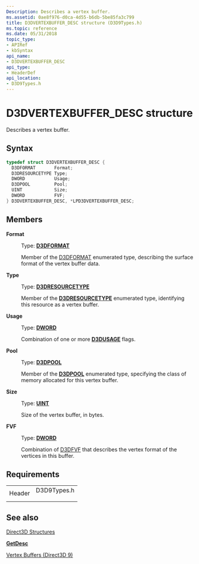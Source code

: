 ```yaml
---
Description: Describes a vertex buffer.
ms.assetid: 0ae8f976-d0ca-4d55-b6db-5be85fa3c799
title: D3DVERTEXBUFFER_DESC structure (D3D9Types.h)
ms.topic: reference
ms.date: 05/31/2018
topic_type:
- APIRef
- kbSyntax
api_name:
- D3DVERTEXBUFFER_DESC
api_type:
- HeaderDef
api_location:
- D3D9Types.h
---
```


# D3DVERTEXBUFFER\_DESC structure

Describes a vertex buffer.

## Syntax


```C++
typedef struct D3DVERTEXBUFFER_DESC {
  D3DFORMAT       Format;
  D3DRESOURCETYPE Type;
  DWORD           Usage;
  D3DPOOL         Pool;
  UINT            Size;
  DWORD           FVF;
} D3DVERTEXBUFFER_DESC, *LPD3DVERTEXBUFFER_DESC;
```



## Members

<dl> <dt>

**Format**
</dt> <dd>

Type: **[D3DFORMAT](d3dformat.md)**

</dd> <dd>

Member of the [D3DFORMAT](d3dformat.md) enumerated type, describing the surface format of the vertex buffer data.

</dd> <dt>

**Type**
</dt> <dd>

Type: **[**D3DRESOURCETYPE**](https://msdn.microsoft.com/library/Bb172601(v=VS.85).aspx)**

</dd> <dd>

Member of the [**D3DRESOURCETYPE**](https://msdn.microsoft.com/library/Bb172601(v=VS.85).aspx) enumerated type, identifying this resource as a vertex buffer.

</dd> <dt>

**Usage**
</dt> <dd>

Type: **[**DWORD**](https://msdn.microsoft.com/library/Aa383751(v=VS.85).aspx)**

</dd> <dd>

Combination of one or more [**D3DUSAGE**](d3dusage.md) flags.

</dd> <dt>

**Pool**
</dt> <dd>

Type: **[**D3DPOOL**](https://msdn.microsoft.com/library/Bb172584(v=VS.85).aspx)**

</dd> <dd>

Member of the [**D3DPOOL**](https://msdn.microsoft.com/library/Bb172584(v=VS.85).aspx) enumerated type, specifying the class of memory allocated for this vertex buffer.

</dd> <dt>

**Size**
</dt> <dd>

Type: **[**UINT**](https://msdn.microsoft.com/library/Aa383751(v=VS.85).aspx)**

</dd> <dd>

Size of the vertex buffer, in bytes.

</dd> <dt>

**FVF**
</dt> <dd>

Type: **[**DWORD**](https://msdn.microsoft.com/library/Aa383751(v=VS.85).aspx)**

</dd> <dd>

Combination of [D3DFVF](d3dfvf.md) that describes the vertex format of the vertices in this buffer.

</dd> </dl>

## Requirements



|                   |                                                                                        |
|-------------------|----------------------------------------------------------------------------------------|
| Header<br/> | <dl> <dt>D3D9Types.h</dt> </dl> |



## See also

<dl> <dt>

[Direct3D Structures](dx9-graphics-reference-d3d-structures.md)
</dt> <dt>

[**GetDesc**](https://msdn.microsoft.com/library/Bb205916(v=VS.85).aspx)
</dt> <dt>

[Vertex Buffers (Direct3D 9)](vertex-buffers.md)
</dt> </dl>

 

 




